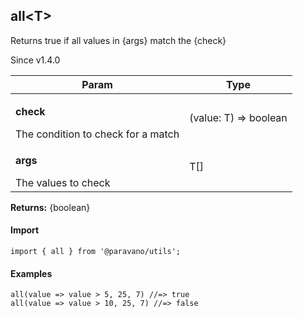 <h2>all&lt;T&gt;</h2>
<p>Returns true if all values in {args} match the {check}</p>
<p>Since v1.4.0</p>
<table>
      <thead>
      <tr>
        <th>Param</th>
        <th>Type</th></tr>
      </thead>
      <tbody><tr><td><p><b>check</b></p>The condition to check for a match</td><td>(value: T) =&gt; boolean</td></tr><tr><td><p><b>args</b></p>The values to check</td><td>T[]</td></tr></tbody>
    </table><p><b>Returns:</b> {boolean}</p>
<h4>Import</h4>

```
import { all } from '@paravano/utils';
```

  <h4>Examples</h4>




```    
all(value => value > 5, 25, 7) //=> true
all(value => value > 10, 25, 7) //=> false
```

    